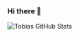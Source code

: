 ### Hi there 👋

<img src="https://github-readme-stats.vercel.app/api?username=TobiasPrt&show_icons=true&theme=light&include_all_commits=true&count_private=true&show_icons=true" alt="Tobias GitHub Stats" />
